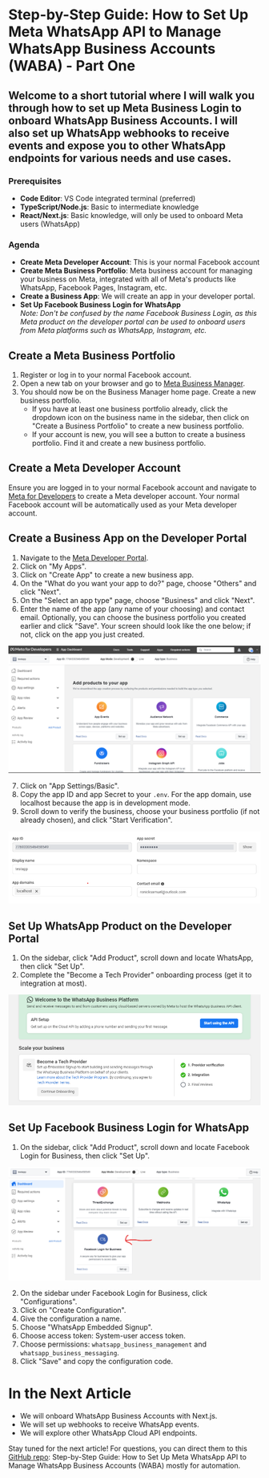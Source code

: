 # Step-by-Step Guide: How to Set Up Meta WhatsApp API to Manage WhatsApp Business Accounts (WABA) - Part One

## Welcome to a short tutorial where I will walk you through how to set up Meta Business Login to onboard WhatsApp Business Accounts. I will also set up WhatsApp webhooks to receive events and expose you to other WhatsApp endpoints for various needs and use cases.

### Prerequisites
- **Code Editor**: VS Code integrated terminal (preferred)
- **TypeScript/Node.js**: Basic to intermediate knowledge
- **React/Next.js**: Basic knowledge, will only be used to onboard Meta users (WhatsApp)

### Agenda
- **Create Meta Developer Account**: This is your normal Facebook account
- **Create Meta Business Portfolio**: Meta business account for managing your business on Meta, integrated with all of Meta's products like WhatsApp, Facebook Pages, Instagram, etc.
- **Create a Business App**: We will create an app in your developer portal.
- **Set Up Facebook Business Login for WhatsApp**<br>
  *Note: Don't be confused by the name Facebook Business Login, as this Meta product on the developer portal can be used to onboard users from Meta platforms such as WhatsApp, Instagram, etc.*

## Create a Meta Business Portfolio
1. Register or log in to your normal Facebook account.
2. Open a new tab on your browser and go to [Meta Business Manager](https://business.facebook.com/).
3. You should now be on the Business Manager home page. Create a new business portfolio.
   - If you have at least one business portfolio already, click the dropdown icon on the business name in the sidebar, then click on "Create a Business Portfolio" to create a new business portfolio.
   - If your account is new, you will see a button to create a business portfolio. Find it and create a new business portfolio.

## Create a Meta Developer Account
Ensure you are logged in to your normal Facebook account and navigate to [Meta for Developers](https://developers.facebook.com/) to create a Meta developer account. Your normal Facebook account will be automatically used as your Meta developer account.

## Create a Business App on the Developer Portal
1. Navigate to the [Meta Developer Portal](https://developers.facebook.com/).
2. Click on "My Apps".
3. Click on "Create App" to create a new business app.
4. On the "What do you want your app to do?" page, choose "Others" and click "Next".
5. On the "Select an app type" page, choose "Business" and click "Next".
6. Enter the name of the app (any name of your choosing) and contact email. Optionally, you can choose the business portfolio you created earlier and click "Save". Your screen should look like the one below; if not, click on the app you just created.

![Meta Developer Portal Screen](./assests/meta-developer-portal-screen.png)

7. Click on "App Settings/Basic".
8. Copy the app ID and app Secret to your `.env`. For the app domain, use localhost because the app is in development mode.
9. Scroll down to verify the business, choose your business portfolio (if not already chosen), and click "Start Verification".

![Keys](./assests/keys.png)

## Set Up WhatsApp Product on the Developer Portal
1. On the sidebar, click "Add Product", scroll down and locate WhatsApp, then click "Set Up".
2. Complete the "Become a Tech Provider" onboarding process (get it to integration at most).

![WhatsApp Product](./assests/whatsapp-product.png)

## Set Up Facebook Business Login for WhatsApp
1. On the sidebar, click "Add Product", scroll down and locate Facebook Login for Business, then click "Set Up".

![Login Product](./assests/login-product.png)

2. On the sidebar under Facebook Login for Business, click "Configurations".
3. Click on "Create Configuration".
4. Give the configuration a name.
5. Choose "WhatsApp Embedded Signup".
6. Choose access token: System-user access token.
7. Choose permissions: `whatsapp_business_management` and `whatsapp_business_messaging`.
8. Click "Save" and copy the configuration code.

# In the Next Article
- We will onboard WhatsApp Business Accounts with Next.js.
- We will set up webhooks to receive WhatsApp events.
- We will explore other WhatsApp Cloud API endpoints.

Stay tuned for the next article! For questions, you can direct them to this [GitHub repo](https://github.com/sammy0055/tutorial_examples/tree/main/meta_whatsapp_api_for_business): Step-by-Step Guide: How to Set Up Meta WhatsApp API to Manage WhatsApp Business Accounts (WABA) mostly for automation.
